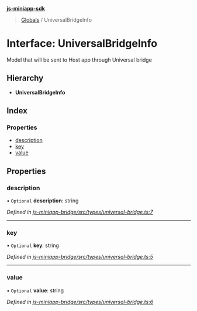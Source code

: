 **[js-miniapp-sdk](../README.md)**

> [Globals](../README.md) / UniversalBridgeInfo

# Interface: UniversalBridgeInfo

Model that will be sent to Host app through Universal bridge

## Hierarchy

* **UniversalBridgeInfo**

## Index

### Properties

* [description](universalbridgeinfo.md#description)
* [key](universalbridgeinfo.md#key)
* [value](universalbridgeinfo.md#value)

## Properties

### description

• `Optional` **description**: string

*Defined in [js-miniapp-bridge/src/types/universal-bridge.ts:7](https://github.com/rakutentech/js-miniapp/blob/cac19e7/js-miniapp-bridge/src/types/universal-bridge.ts#L7)*

___

### key

• `Optional` **key**: string

*Defined in [js-miniapp-bridge/src/types/universal-bridge.ts:5](https://github.com/rakutentech/js-miniapp/blob/cac19e7/js-miniapp-bridge/src/types/universal-bridge.ts#L5)*

___

### value

• `Optional` **value**: string

*Defined in [js-miniapp-bridge/src/types/universal-bridge.ts:6](https://github.com/rakutentech/js-miniapp/blob/cac19e7/js-miniapp-bridge/src/types/universal-bridge.ts#L6)*
